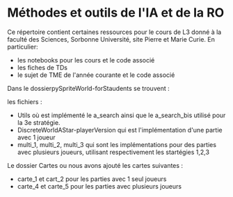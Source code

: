 # Méthodes et outils de l'IA et de la RO

Ce répertoire contient certaines ressources pour le cours de L3 donné à la faculté des Sciences, Sorbonne Université, site Pierre et Marie Curie. 
En particulier: 
* les notebooks pour les cours et le code associé
* les fiches de TDs
* le sujet de TME de l'année courante et le code associé


Dans le dossierpySpriteWorld-forStaudents se trouvent :

les fichiers : 
* Utils où est implémenté le a_search ainsi que le a_search_bis utilisé pour la 3e stratégie.
* DiscreteWorldAStar-playerVersion qui est l'implémentation d'une partie avec 1 joueur
* multi_1, multi_2, multi_3 qui sont les implémentations pour des parties avec plusieurs joueurs, utilisant respectivement les startégies 1,2,3 

Le dossier Cartes ou nous avons ajouté les cartes suivantes : 
* carte_1 et cart_2 pour les parties avec 1 seul joueurs
* carte_4 et carte_5 pour les parties avec plusieurs joueurs
